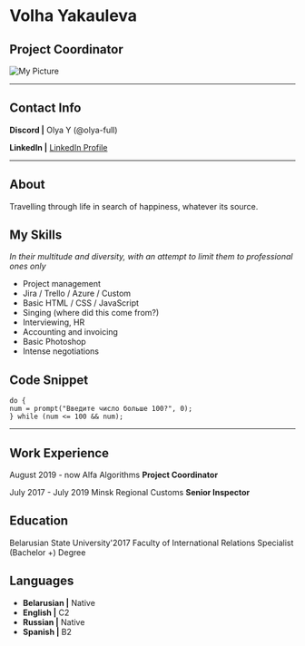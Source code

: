 # Volha Yakauleva
## Project Coordinator
![My Picture](https://user-images.githubusercontent.com/112762462/189054127-d0098b13-b93f-46f4-b6f4-a72d0598703c.jpg)

***

## Contact Info
**Discord |** Olya Y (@olya-full)

**LinkedIn |** [LinkedIn Profile](https://www.linkedin.com/in/olya-yakovleva-78438a192 "Olya Yakovleva") 

***
## About
Travelling through life in search of happiness, whatever its source.

## My Skills
*In their multitude and diversity, with an attempt to limit them to professional ones only*
* Project management
* Jira / Trello / Azure / Custom
* Basic HTML / CSS / JavaScript
* Singing (where did this come from?)
* Interviewing, HR
* Accounting and invoicing
* Basic Photoshop
* Intense negotiations

## Code Snippet
```let num;
do {
num = prompt("Введите число больше 100?", 0);
} while (num <= 100 && num);
```
***

## Work Experience
August 2019 - now
Alfa Algorithms
**Project Coordinator**

July 2017 - July 2019
Minsk Regional Customs
**Senior Inspector**

## Education
Belarusian State University'2017
Faculty of International Relations
Specialist (Bachelor +) Degree

## Languages
* **Belarusian |** Native
* **English |** C2
* **Russian |** Native
* **Spanish |** B2

